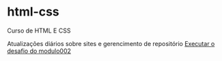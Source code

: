 # html-css
 Curso de HTML E CSS

 Atualizações diários sobre sites e gerencimento de repositório
 <a href="https://github.com/OliveiraVictoria/html-css/modulo2/desafio/android.html">Executar o desafio do modulo002</a>